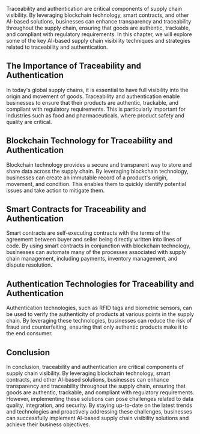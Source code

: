 
Traceability and authentication are critical components of supply chain visibility. By leveraging blockchain technology, smart contracts, and other AI-based solutions, businesses can enhance transparency and traceability throughout the supply chain, ensuring that goods are authentic, trackable, and compliant with regulatory requirements. In this chapter, we will explore some of the key AI-based supply chain visibility techniques and strategies related to traceability and authentication.

The Importance of Traceability and Authentication
-------------------------------------------------

In today's global supply chains, it is essential to have full visibility into the origin and movement of goods. Traceability and authentication enable businesses to ensure that their products are authentic, trackable, and compliant with regulatory requirements. This is particularly important for industries such as food and pharmaceuticals, where product safety and quality are critical.

Blockchain Technology for Traceability and Authentication
---------------------------------------------------------

Blockchain technology provides a secure and transparent way to store and share data across the supply chain. By leveraging blockchain technology, businesses can create an immutable record of a product's origin, movement, and condition. This enables them to quickly identify potential issues and take action to mitigate them.

Smart Contracts for Traceability and Authentication
---------------------------------------------------

Smart contracts are self-executing contracts with the terms of the agreement between buyer and seller being directly written into lines of code. By using smart contracts in conjunction with blockchain technology, businesses can automate many of the processes associated with supply chain management, including payments, inventory management, and dispute resolution.

Authentication Technologies for Traceability and Authentication
---------------------------------------------------------------

Authentication technologies, such as RFID tags and biometric sensors, can be used to verify the authenticity of products at various points in the supply chain. By leveraging these technologies, businesses can reduce the risk of fraud and counterfeiting, ensuring that only authentic products make it to the end consumer.

Conclusion
----------

In conclusion, traceability and authentication are critical components of supply chain visibility. By leveraging blockchain technology, smart contracts, and other AI-based solutions, businesses can enhance transparency and traceability throughout the supply chain, ensuring that goods are authentic, trackable, and compliant with regulatory requirements. However, implementing these solutions can pose challenges related to data quality, integration, and security. By staying up-to-date on the latest trends and technologies and proactively addressing these challenges, businesses can successfully implement AI-based supply chain visibility solutions and achieve their business objectives.
